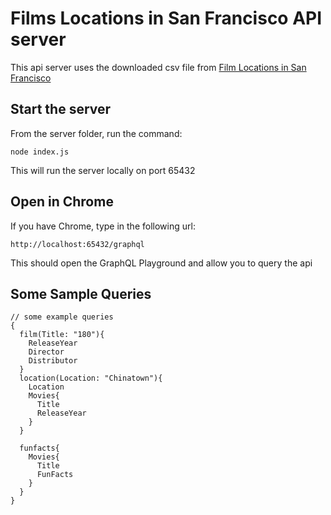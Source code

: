 # Films Locations in San Francisco API server

This api server uses the downloaded csv file from [Film Locations in San Francisco](https://data.sfgov.org/Culture-and-Recreation/Film-Locations-in-San-Francisco/yitu-d5am)

## Start the server
From the server folder, run the command:

``` 
node index.js 
```
This will run the server locally on port 65432

## Open in Chrome
If you have Chrome, type in the following url:
```
http://localhost:65432/graphql
```
This should open the GraphQL Playground and allow you to query the api

## Some Sample Queries
```
// some example queries
{
  film(Title: "180"){
    ReleaseYear
    Director
    Distributor
  }
  location(Location: "Chinatown"){
    Location
    Movies{
      Title
      ReleaseYear
    }
  }
  
  funfacts{
    Movies{
      Title
      FunFacts
    }
  }
}
```
